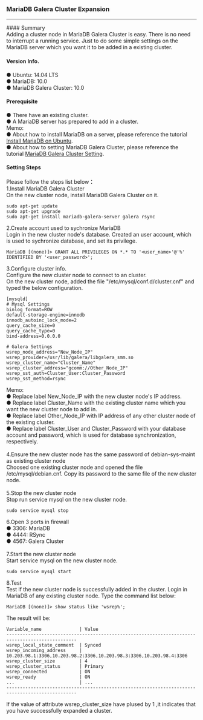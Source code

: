### MariaDB Galera Cluster Expansion<br/>
<hr/>
#### Summary<br/>
Adding a cluster node in MariaDB Galera Cluster is easy. There is no need to interrupt a running service. Just to do some simple settings on the MariaDB server which you want it to be added in a existing cluster.<br/>

#### Version Info.<br/>
● Ubuntu: 14.04 LTS<br/> 
● MariaDB: 10.0<br/>
● MariaDB Galera Cluster: 10.0<br/>

#### Prerequisite<br/>
● There have an existing cluster.<br/> 
● A MariaDB server has prepared to add in a cluster.<br/>
Memo:<br/>
● About how to install MariaDB on a server, please reference the tutorial [Install MariaDB on Ubuntu](https://github.com/andychen1060/Database/blob/master/MariaDB/Install%20MariaDB%20on%20Ubuntu.md).<br/>
● About how to setting MariaDB Galera Cluster, please reference the tutorial [MariaDB Galera Cluster Setting](https://github.com/andychen1060/Database/blob/master/MariaDB/MariaDB-Galera-Cluster-Setting.md).<br/>  

#### Setting Steps<br/>
Please follow the steps list below：<br/>
1.Install MariaDB Galera Cluster<br/>
On the new cluster node, install MariaDB Galera Cluster on it.<br/>
```
sudo apt-get update
sudo apt-get upgrade
sudo apt-get install mariadb-galera-server galera rsync
```
2.Create account used to sychronize MariaDB<br/>
Login in the new cluster node's database. Created an user account, which is used to sychronize database, and set its privilege.
```
MariaDB [(none)]> GRANT ALL PRIVILEGES ON *.* TO '<user_name>'@'%' IDENTIFIED BY '<user_password>';
```
3.Configure cluster info.<br/>
Configure the new cluster node to connect to an cluster.<br/>
On the new cluster node, added the file "/etc/mysql/conf.d/cluster.cnf" and typed the below configuration.<br/>
```
[mysqld]
# Mysql Settings
binlog_format=ROW
default-storage-engine=innodb
innodb_autoinc_lock_mode=2
query_cache_size=0
query_cache_type=0
bind-address=0.0.0.0

# Galera Settings
wsrep_node_address="New_Node_IP"
wsrep_provider=/usr/lib/galera/libgalera_smm.so
wsrep_cluster_name="Cluster_Name"
wsrep_cluster_address="gcomm://Other_Node_IP"
wsrep_sst_auth=Cluster_User:Cluster_Password
wsrep_sst_method=rsync
```
Memo:<br/>
● Replace label New_Node_IP with the new cluster node's IP address.<br/>
● Replace label Cluster_Name with the existing cluster name which you want the new cluster node to add in.<br/>
● Replace label Other_Node_IP with IP address of any other cluster node of the existing cluster.<br/>
● Replace label Cluster_User and Cluster_Password with your database account and password, which is used for database synchronization, respectively.<br/>
<br/>
4.Ensure the new cluster node has the same password of debian-sys-maint as existing cluster node<br/>
Choosed one existing cluster node and opened the file /etc/mysql/debian.cnf. Copy its password to the same file of the new cluster node.<br/>
<br/>
5.Stop the new cluster node<br/>
Stop run service mysql on the new cluster node.<br/>
```
sudo service mysql stop
```
6.Open 3 ports in firewall<br/>
● 3306: MariaDB<br/>
● 4444: RSync<br/>
● 4567: Galera Cluster<br/>
<br/>
7.Start the new cluster node<br/>
Start service mysql on the new cluster node.
```
sudo service mysql start
```

8.Test<br/>
Test if the new cluster node is successfully added in the cluster. Login in MariaDB of any existing cluster node. Type the command list below:
```
MariaDB [(none)]> show status like 'wsrep%';
```
The result will be:
```
Variable_name              | Value
------------------------------------------------------------------------------------------------
wsrep_local_state_comment  | Synced
wsrep_incoming_address     | 10.203.98.1:3306,10.203.98.2:3306,10.203.98.3:3306,10.203.98.4:3306
wsrep_cluster_size         | 4
wsrep_cluster_status       | Primary
wsrep_connected            | ON
wsrep_ready                | ON
...                        | ...
------------------------------------------------------------------------------------------------
```
If the value of attribute wsrep_cluster_size have plused by 1 ,it indicates that you have successfully expanded a cluster.  
